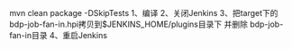 mvn clean package -DSkipTests
1、编译
2、关闭Jenkins
3、把target下的 bdp-job-fan-in.hpi拷贝到$JENKINS_HOME/plugins目录下   并删除 bdp-job-fan-in目录
4、重启Jenkins